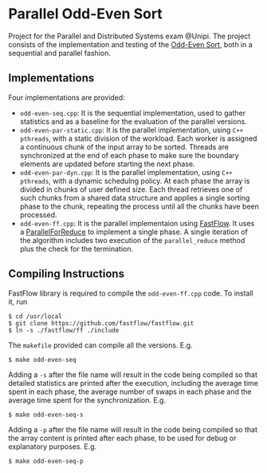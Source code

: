 # Parallel Odd-Even Sort

Project for the Parallel and Distributed Systems exam @Unipi.
The project consists of the implementation and testing of the [Odd-Even Sort](https://en.wikipedia.org/wiki/Odd%E2%80%93even_sort), both in a sequential and parallel fashion.

## Implementations

Four implementations are provided:
- ```odd-even-seq.cpp```: It is the sequential implementation, used to gather statistics and as a baseline for the evaluation of the parallel versions.
- ```odd-even-par-static.cpp```: It is the parallel implementation, using ```C++ pthreads```, with a static division of the workload. Each worker is assigned a continuous chunk of the input array to be sorted. Threads are synchronized at the end of each phase to make sure the boundary elements are updated before starting the next phase.
- ```odd-even-par-dyn.cpp```: It is the parallel implementation, using ```C++ pthreads```, with a dynamic schedulng policy. At each phase the array is divided in chunks of user defined size. Each thread retrieves one of such chunks from a shared data structure and applies a single sorting phase to the chunk, repeating the process until all the chunks have been processed.
- ```odd-even-ff.cpp```: It is the parallel implementaion using [FastFlow](https://github.com/fastflow/fastflow). It uses a [ParallelForReduce](https://github.com/fastflow/fastflow/blob/master/ff/parallel_for.hpp#L360) to implement a single phase. A single iteration of the algorithm includes two execution of the ```parallel_reduce``` method plus the check for the termination.

## Compiling Instructions
FastFlow library is required to compile the ```odd-even-ff.cpp``` code.
To install it, run
```
$ cd /usr/local
$ git clone https://github.com/fastflow/fastflow.git
$ ln -s ./fastflow/ff ./include
```

The ```makefile``` provided can compile all the versions. E.g.
```
$ make odd-even-seq
```

Adding a ```-s``` after the file name will result in the code being compiled so that detailed statistics are printed after the execution, including the average time spent in each phase, the average number of swaps in each phase and the average time spent for the synchronization. E.g.
```
$ make odd-even-seq-s
```

Adding a ```-p``` after the file name will result in the code being compiled so that the array content is printed after each phase, to be used for debug or explanatory purposes. E.g.
```
$ make odd-even-seq-p
```
